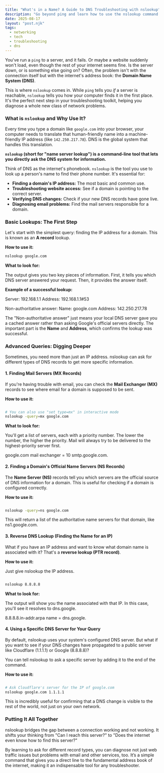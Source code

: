 ```yaml
--- 
title: "What's in a Name? A Guide to DNS Troubleshooting with nslookup" 
description: "Go beyond ping and learn how to use the nslookup command to diagnose DNS issues, verify domain configurations, and understand how the web finds its way." 
date: 2025-08-17 
layout: "post.njk" 
tags: 
  - networking 
  - tech 
  - troubleshooting 
  - dns 
--- 
```

 
You've run a `ping` to a server, and it fails. Or maybe a website suddenly won't load, even though the rest of your internet seems fine. Is the server down, or is something else going on? Often, the problem isn't with the connection itself but with the internet's address book: the **Domain Name System (DNS)**. 
 
This is where `nslookup` comes in. While `ping` tells you *if* a server is reachable, `nslookup` tells you how your computer finds it in the first place. It's the perfect next step in your troubleshooting toolkit, helping you diagnose a whole new class of network problems. 
 
### What is `nslookup` and Why Use It? 
 
Every time you type a domain like `google.com` into your browser, your computer needs to translate that human-friendly name into a machine-friendly IP address (like `142.250.217.78`). DNS is the global system that handles this translation. 
 
**`nslookup` (short for "name server lookup") is a command-line tool that lets you directly ask the DNS system for information.** 
 
Think of DNS as the internet's phonebook. `nslookup` is the tool you use to look up a person's name to find their phone number. It's essential for: 
 
* **Finding a domain's IP address:** The most basic and common use. 
* **Troubleshooting website access:** See if a domain is pointing to the correct server. 
* **Verifying DNS changes:** Check if your new DNS records have gone live. 
* **Diagnosing email problems:** Find the mail servers responsible for a domain. 
 
### Basic Lookups: The First Step 
 
Let's start with the simplest query: finding the IP address for a domain. This is known as an **A record** lookup. 
 
**How to use it:** 
 
```bash 
nslookup google.com 
```


**What to look for:**

The output gives you two key pieces of information. First, it tells you which DNS server answered your request. Then, it provides the answer itself.

**Example of a successful lookup:**

Server:		192.168.1.1 
Address:	192.168.1.1#53 
 
Non-authoritative answer: 
Name:	google.com 
Address: 142.250.217.78 


The "Non-authoritative answer" just means your local DNS server gave you a cached answer rather than asking Google's official servers directly. The important part is the **Name** and **Address**, which confirms the lookup was successful.


### Advanced Queries: Digging Deeper

Sometimes, you need more than just an IP address. nslookup can ask for different types of DNS records to get more specific information.


#### 1. Finding Mail Servers (MX Records)

If you're having trouble with email, you can check the **Mail Exchanger (MX)** records to see where email for a domain is supposed to be sent.

**How to use it:**

```Bash

# You can also use "set type=mx" in interactive mode 
nslookup -query=mx google.com 

```

**What to look for:**

You'll get a list of servers, each with a priority number. The lower the number, the higher the priority. Mail will always try to be delivered to the highest-priority server first.

google.com	mail exchanger = 10 smtp.google.com. 



#### 2. Finding a Domain's Official Name Servers (NS Records)

The **Name Server (NS)** records tell you which servers are the official source of DNS information for a domain. This is useful for checking if a domain is configured correctly.

**How to use it:**

```Bash

nslookup -query=ns google.com 

```


This will return a list of the authoritative name servers for that domain, like ns1.google.com.


#### 3. Reverse DNS Lookup (Finding the Name for an IP)

What if you have an IP address and want to know what domain name is associated with it? That's a **reverse lookup (PTR record)**.

**How to use it:**

Just give nslookup the IP address.

```Bash

nslookup 8.8.8.8 

```


**What to look for:**

The output will show you the name associated with that IP. In this case, you'll see it resolves to dns.google.

8.8.8.8.in-addr.arpa	name = dns.google. 



#### 4. Using a Specific DNS Server for Your Query

By default, nslookup uses your system's configured DNS server. But what if you want to see if your DNS changes have propagated to a public server like Cloudflare (1.1.1.1) or Google (8.8.8.8)?

You can tell nslookup to ask a specific server by adding it to the end of the command.

**How to use it:**

```Bash

# Ask Cloudflare's server for the IP of google.com 
nslookup google.com 1.1.1.1 

```


This is incredibly useful for confirming that a DNS change is visible to the rest of the world, not just on your own network.


### Putting It All Together

nslookup bridges the gap between a connection working and not working. It shifts your thinking from "Can I reach this server?" to "Does the internet even know how to find this server?"

By learning to ask for different record types, you can diagnose not just web traffic issues but problems with email and other services, too. It’s a simple command that gives you a direct line to the fundamental address book of the internet, making it an indispensable tool for any troubleshooter.
